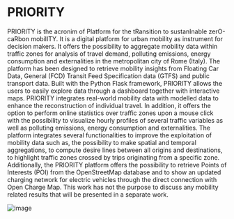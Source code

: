 # PRIORITY
PRIORITY is the acronim of Platform for the tRansition to sustanInable zerO-caRbon mobilITY. 
It is a digital platform for urban mobility as instrument for decision makers. It offers the possibility to aggregate mobility data within traffic zones for analysis of travel demand, polluting emissions, energy consumption and externalities in the metropolitan city of Rome (Italy). The platform has been designed to retrieve mobility insights from Floating Car Data, General (FCD) Transit Feed Specification data (GTFS) and public transport data. 
Built with the Python Flask framework, PRIORITY allows the users to easily explore data through a dashboard together with interactive maps. PRIORITY integrates real-world mobility data with modelled data to enhance the reconstruction of individual travel. In addition, it offers the option to perform online statistics over traffic zones upon a mouse click with the possibility to visualize hourly profiles of several traffic variables as well as polluting emissions, energy consumption and externalities. The platform integrates several functionalities to improve the exploitation of mobility data such as, the possibility to make spatial and temporal aggregations, to compute desire lines between all origins and destinations, to highlight traffic zones crossed by trips originating from a specific zone. Additionally, the PRIORITY platform offers the possibility to retrieve Points of Interests (POI) from the OpenStreetMap database and to show an updated charging network for electric vehicles through the direct connection with Open Charge Map. This work has not the purpose to discuss any mobility related results that will be presented in a separate work.


![image](https://github.com/user-attachments/assets/7716d40d-8efa-41cd-a42e-a71f3c99d08b)
